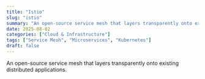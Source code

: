 ```yaml
---
title: "Istio"
slug: "istio"
summary: "An open-source service mesh that layers transparently onto existing distributed applications."
date: 2025-08-02
categories: ["Cloud & Infrastructure"]
tags: ["Service Mesh", "Microservices", "Kubernetes"]
draft: false
---
```


An open-source service mesh that layers transparently onto existing distributed applications.
